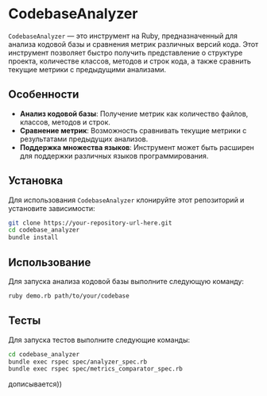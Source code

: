 # CodebaseAnalyzer

`CodebaseAnalyzer` — это инструмент на Ruby, предназначенный для анализа кодовой базы и сравнения метрик различных версий кода. Этот инструмент позволяет быстро получить представление о структуре проекта, количестве классов, методов и строк кода, а также сравнить текущие метрики с предыдущими анализами.

## Особенности

- **Анализ кодовой базы**: Получение метрик как количество файлов, классов, методов и строк.
- **Сравнение метрик**: Возможность сравнивать текущие метрики с результатами предыдущих анализов.
- **Поддержка множества языков**: Инструмент может быть расширен для поддержки различных языков программирования.

## Установка

Для использования `CodebaseAnalyzer` клонируйте этот репозиторий и установите зависимости:

```bash
git clone https://your-repository-url-here.git
cd codebase_analyzer
bundle install
```
## Использование

Для запуска анализа кодовой базы выполните следующую команду:

```bash
ruby demo.rb path/to/your/codebase
```

## Тесты

Для запуска тестов выполните следующие команды:

```bash
cd codebase_analyzer
bundle exec rspec spec/analyzer_spec.rb   
bundle exec rspec spec/metrics_comparator_spec.rb
```
дописывается))